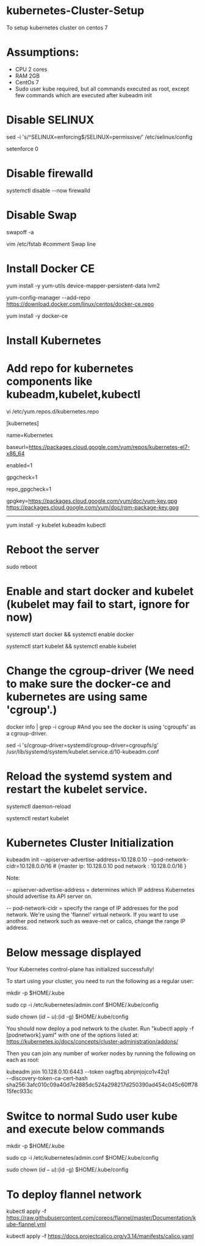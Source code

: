 # kubernetes-Cluster-Setup
To setup kubernetes cluster on centos 7

# Assumptions:

* CPU 2 cores
* RAM 2GB 
* CentOs 7
* Sudo user kube required, but all commands executed as root, except few commands which are executed after kubeadm init


# Disable SELINUX

sed -i 's/^SELINUX=enforcing$/SELINUX=permissive/' /etc/selinux/config

setenforce 0

# Disable firewalld

systemctl disable --now firewalld

# Disable Swap

swapoff -a

vim /etc/fstab  #comment Swap line

# Install Docker CE

yum install -y yum-utils device-mapper-persistent-data lvm2

yum-config-manager --add-repo https://download.docker.com/linux/centos/docker-ce.repo

yum install -y docker-ce

# Install Kubernetes

# Add repo for kubernetes components like kubeadm,kubelet,kubectl

vi /etc/yum.repos.d/kubernetes.repo

    
[kubernetes]

name=Kubernetes

baseurl=https://packages.cloud.google.com/yum/repos/kubernetes-el7-x86_64

enabled=1

gpgcheck=1

repo_gpgcheck=1

gpgkey=https://packages.cloud.google.com/yum/doc/yum-key.gpg
        https://packages.cloud.google.com/yum/doc/rpm-package-key.gpg
        
--------------------------------------------------

yum install -y kubelet kubeadm kubectl
 
# Reboot the server

sudo reboot

# Enable and start docker and kubelet (kubelet may fail to start, ignore for now)

systemctl start docker && systemctl enable docker

systemctl start kubelet && systemctl enable kubelet

# Change the cgroup-driver (We need to make sure the docker-ce and kubernetes are using same 'cgroup'.)

docker info | grep -i cgroup   #And you see the docker is using 'cgroupfs' as a cgroup-driver.

sed -i 's/cgroup-driver=systemd/cgroup-driver=cgroupfs/g' /usr/lib/systemd/system/kubelet.service.d/10-kubeadm.conf  

# Reload the systemd system and restart the kubelet service.

systemctl daemon-reload

systemctl restart kubelet

# Kubernetes Cluster Initialization

kubeadm init --apiserver-advertise-address=10.128.0.10 --pod-network-cidr=10.128.0.0/16  # {master ip:  10.128.0.10  pod network :                                                                                                   10.128.0.0/16 }

Note:

-- apiserver-advertise-address = determines which IP address Kubernetes should advertise its API server on.

-- pod-network-cidr = specify the range of IP addresses for the pod network. 
   We're using the 'flannel' virtual network. If you want to use another pod network such as weave-net or calico, change the range IP      address.
   
# Below message displayed 

Your Kubernetes control-plane has initialized successfully!

To start using your cluster, you need to run the following as a regular user:

  mkdir -p $HOME/.kube
  
  sudo cp -i /etc/kubernetes/admin.conf $HOME/.kube/config
  
  sudo chown $(id -u):$(id -g) $HOME/.kube/config

You should now deploy a pod network to the cluster.
Run "kubectl apply -f [podnetwork].yaml" with one of the options listed at:
  https://kubernetes.io/docs/concepts/cluster-administration/addons/

Then you can join any number of worker nodes by running the following on each as root:

kubeadm join 10.128.0.10:6443 --token oagfbq.abnjmjojco1v42q1 \
    --discovery-token-ca-cert-hash sha256:3afc010c09a40d7e2885dc524a298217d250390ad454c045c60ff7815fec933c

  
# Switce to normal Sudo user kube and execute below commands

mkdir -p $HOME/.kube

sudo cp -i /etc/kubernetes/admin.conf $HOME/.kube/config

sudo chown $(id -u):$(id -g) $HOME/.kube/config

# To deploy flannel network

kubectl apply -f https://raw.githubusercontent.com/coreos/flannel/master/Documentation/kube-flannel.yml

kubectl apply -f https://docs.projectcalico.org/v3.14/manifests/calico.yaml


